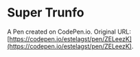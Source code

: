 # Super Trunfo 

A Pen created on CodePen.io. Original URL: [https://codepen.io/estelagst/pen/ZELeezK](https://codepen.io/estelagst/pen/ZELeezK).


